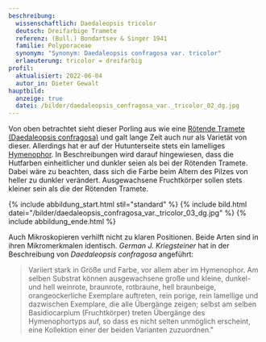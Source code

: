 ```yaml
---
beschreibung:
  wissenschaftlich: Daedaleopsis tricolor
  deutsch: Dreifarbige Tramete
  referenz: (Bull.) Bondartsev & Singer 1941
  familie: Polyporaceae
  synonym: "Synonym: Daedaleopsis confragosa var. tricolor"
  erlaeuterung: tricolor = dreifarbig
profil:
  aktualisiert: 2022-06-04
  autor_in: Dieter Gewalt
hauptbild:
  anzeige: true
  datei: /bilder/daedaleopsis_confragosa_var._tricolor_02_dg.jpg
---
```

Von oben betrachtet sieht dieser Porling aus wie eine [Rötende Tramete (Daedaleopsis confragosa)](/pilze/daedaleopsis-confragosa-rötende-tramete) und galt lange Zeit auch nur als Varietät von dieser. Allerdings hat er auf der Hutunterseite stets ein lamelliges [Hymenophor](Hymenophor "Glossar"). In Beschreibungen wird darauf hingewiesen, dass die Hutfarben einheitlicher und dunkler seien als bei der Rötenden Tramete. Dabei wäre zu beachten, dass sich die Farbe beim Altern des Pilzes von heller zu dunkler verändert. Ausgewachsene Fruchtkörper sollen stets kleiner sein als die der Rötenden Tramete.

{% include abbildung_start.html stil="standard" %}
{% include bild.html datei="/bilder/daedaleopsis_confragosa_var._tricolor_03_dg.jpg" %}
{% include abbildung_ende.html %}

Auch Mikroskopieren verhilft nicht zu klaren Positionen. Beide Arten sind in ihren Mikromerkmalen identisch. *German J. Kriegsteiner* hat in der Beschreibung von *Daedaleopsis confragosa* angeführt: 

> Variiert stark in Größe und Farbe, vor allem aber im Hymenophor. Am selben Substrat können ausgewachsene große und kleine, dunkel- und hell weinrote, braunrote, rotbraune, hell braunbeige, orangeockerliche Exemplare auftreten, rein porige, rein lamellige und dazwischen Exemplare, die alle Übergänge zeigen; selbst am selben Basidiocarpium (Fruchtkörper) treten Übergänge des Hymenophortyps auf, so dass es nicht selten unmöglich erscheint, eine Kollektion einer der beiden Varianten zuzuordnen."
